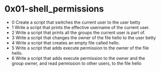 # 0x01-shell_permissions
* 0 Create a script that switches the current user to the user betty
* 1 Write a script that prints the effective username of the current user.
* 2 Write a script that prints all the groups the current user is part of.
* 3 Write a script that changes the owner of the file hello to the user betty
* 4 Write a script that creates an empty file called hello.
* 5 Write a script that adds execute permission to the owner of the file hello.
* 6 Write a script that adds execute permission to the owner and the group owner, and read permission to other users, to the file hello
